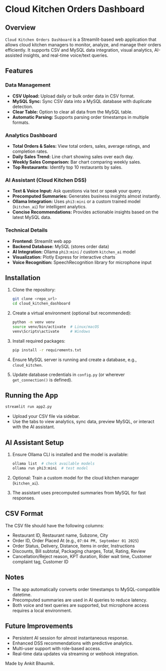 # Cloud Kitchen Orders Dashboard

## Overview

`Cloud Kitchen Orders Dashboard` is a Streamlit-based web application that allows cloud kitchen managers to monitor, analyze, and manage their orders efficiently. It supports CSV and MySQL data integration, visual analytics, AI-assisted insights, and real-time voice/text queries.

## Features

### Data Management

* **CSV Upload:** Upload daily or bulk order data in CSV format.
* **MySQL Sync:** Sync CSV data into a MySQL database with duplicate detection.
* **Clear Table:** Option to clear all data from the MySQL table.
* **Automatic Parsing:** Supports parsing order timestamps in multiple formats.

### Analytics Dashboard

* **Total Orders & Sales:** View total orders, sales, average ratings, and completion rates.
* **Daily Sales Trend:** Line chart showing sales over each day.
* **Weekly Sales Comparison:** Bar chart comparing weekly sales.
* **Top Restaurants:** Identify top 10 restaurants by sales.

### AI Assistant (Cloud Kitchen DSS)

* **Text & Voice Input:** Ask questions via text or speak your query.
* **Precomputed Summaries:** Generates business insights almost instantly.
* **Ollama Integration:** Uses `phi3:mini` or a custom trained model (`kitchen_ai`) for intelligent analytics.
* **Concise Recommendations:** Provides actionable insights based on the latest MySQL data.

### Technical Details

* **Frontend:** Streamlit web app
* **Backend Database:** MySQL (stores order data)
* **AI Integration:** Ollama `phi3:mini` / custom `kitchen_ai` model
* **Visualization:** Plotly Express for interactive charts
* **Voice Recognition:** SpeechRecognition library for microphone input

## Installation

1. Clone the repository:

   ```bash
   git clone <repo_url>
   cd cloud_kitchen_dashboard
   ```

2. Create a virtual environment (optional but recommended):

   ```bash
   python -m venv venv
   source venv/bin/activate  # Linux/macOS
   venv\Scripts\activate     # Windows
   ```

3. Install required packages:

   ```bash
   pip install -r requirements.txt
   ```

4. Ensure MySQL server is running and create a database, e.g., `cloud_kitchen`.

5. Update database credentials in `config.py` (or wherever `get_connection()` is defined).

## Running the App

```bash
streamlit run app2.py
```

* Upload your CSV file via sidebar.
* Use the tabs to view analytics, sync data, preview MySQL, or interact with the AI assistant.

## AI Assistant Setup

1. Ensure Ollama CLI is installed and the model is available:

   ```bash
   ollama list  # check available models
   ollama run phi3:mini  # test model
   ```

2. Optional: Train a custom model for the cloud kitchen manager (`kitchen_ai`).

3. The assistant uses precomputed summaries from MySQL for fast responses.

## CSV Format

The CSV file should have the following columns:

* Restaurant ID, Restaurant name, Subzone, City
* Order ID, Order Placed At (e.g., `07:04 PM, September 01 2025`)
* Order Status, Delivery, Distance, Items in order, Instructions
* Discounts, Bill subtotal, Packaging charges, Total, Rating, Review
* Cancellation/Reject reason, KPT duration, Rider wait time, Customer complaint tag, Customer ID

## Notes

* The app automatically converts order timestamps to MySQL-compatible datetime.
* Precomputed summaries are used in AI queries to reduce latency.
* Both voice and text queries are supported, but microphone access requires a local environment.

## Future Improvements

* Persistent AI session for almost instantaneous response.
* Enhanced DSS recommendations with predictive analytics.
* Multi-user support with role-based access.
* Real-time data updates via streaming or webhook integration.

Made by Ankit Bhaumik.
